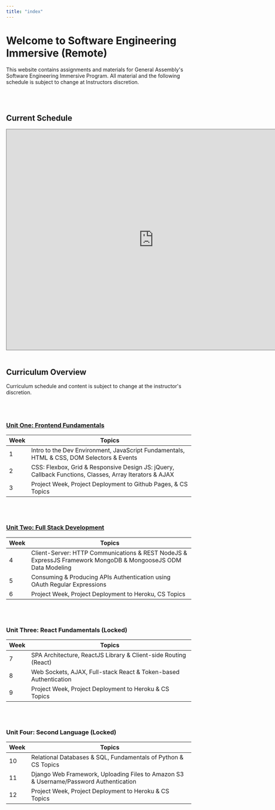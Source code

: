 ```yaml
---
title: "index"
---
```


# Welcome to Software Engineering Immersive (Remote)

This website contains assignments and materials for General Assembly's Software Engineering Immersive Program. All material and the following schedule is subject to change at Instructors discretion.

<br>
<br>


## Current Schedule

<iframe src="https://calendar.google.com/calendar/embed?height=600&amp;wkst=1&amp;bgcolor=%23D50000&amp;ctz=America%2FChicago&amp;src=Z2VuZXJhbGFzc2VtYi5seV9zcTVmZzVvdWxnZGhtZGNwZGs3M2lhZWlyY0Bncm91cC5jYWxlbmRhci5nb29nbGUuY29t&amp;color=%23D50000&amp;showTabs=0&amp;mode=WEEK" style="border:solid 1px #777" width="800" height="600" frameborder="0" scrolling="no"></iframe>

<br>
<br>


## Curriculum Overview

Curriculum schedule and content is subject to change at the instructor's discretion.


<br>
<br>


### [Unit One: Frontend Fundamentals](/frontend-fundamentals)

| Week  | Topics | 
| ----- | ------ |
| 1  | Intro to the Dev Environment, JavaScript Fundamentals, HTML & CSS, DOM Selectors & Events  |
| 2  | CSS: Flexbox, Grid & Responsive Design JS: jQuery, Callback Functions, Classes, Array Iterators & AJAX|
| 3  | Project Week, Project Deployment to Github Pages, & CS Topics |



<br>
<br>

### [Unit Two: Full Stack Development](/full-stack-development)

| Week  | Topics |
| ----- | ------ |
| 4  | Client-Server: HTTP Communications & REST NodeJS & ExpressJS Framework MongoDB & MongooseJS ODM Data Modeling |
| 5  | Consuming & Producing APIs Authentication using OAuth Regular Expressions |
| 6  | Project Week, Project Deployment to Heroku, CS Topics |


<br>
<br>

### Unit Three: React Fundamentals (Locked)

| Week  | Topics |
| ----- | ------ |
| 7 | SPA Architecture, ReactJS Library & Client-side Routing (React)  |
| 8 | Web Sockets, AJAX, Full-stack React & Token-based Authentication |
| 9 | Project Week, Project Deployment to Heroku & CS Topics |


<br>
<br>

### Unit Four: Second Language (Locked)

| Week  | Topics |
| ----- | ------ |
| 10  | Relational Databases & SQL, Fundamentals of Python & CS Topics |
| 11  | Django Web Framework, Uploading Files to Amazon S3 & Username/Password Authentication |
| 12  | Project Week, Project Deployment to Heroku & CS Topics |


